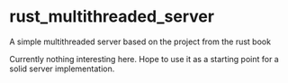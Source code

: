 # rust_multithreaded_server
A simple multithreaded server based on the project from the rust book

Currently nothing interesting here. Hope to use it as a starting point for a solid server implementation.
